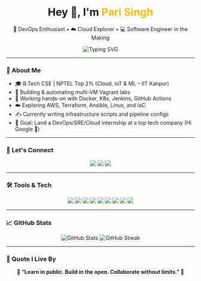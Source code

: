 <h1 align="center">Hey 👋, I'm <span style="color:#fbbc05;">Pari Singh</span></h1>

<p align="center">
  🚀 DevOps Enthusiast • ☁️ Cloud Explorer • 💻 Software Engineer in the Making  
</p>

<p align="center">
  <img src="https://readme-typing-svg.demolab.com?font=Fira+Code&pause=1000&color=F7C62A&center=true&vCenter=true&width=435&lines=I+love+Automating+Everything!;CI%2FCD+Pipelines+%7C+Cloud+%7C+DevOps;Learning+in+Public+%E2%9C%A8" alt="Typing SVG" />
</p>

---

### 🧠 About Me

- 🎓 B.Tech CSE | NPTEL Top 2% (Cloud, IoT & ML – IIT Kanpur)
- 🔧 Building & automating multi-VM Vagrant labs
- 🐳 Working hands-on with Docker, K8s, Jenkins, GitHub Actions
- ☁️ Exploring AWS, Terraform, Ansible, Linux, and IaC
- ✍️ Currently writing infrastructure scripts and pipeline configs
- 🎯 Goal: Land a DevOps/SRE/Cloud internship at a top tech company (Hi Google 👀)

---

### 🔗 Let's Connect

<p align="center">
  <a href="https://github.com/pari8430"><img src="https://img.shields.io/badge/GitHub-@pari8430-181717?style=for-the-badge&logo=github&logoColor=white" /></a>
  <a href="https://linkedin.com/in/yourlinkedin"><img src="https://img.shields.io/badge/LinkedIn-Pari%20Singh-0A66C2?style=for-the-badge&logo=linkedin&logoColor=white" /></a>
  <a href="mailto:your.email@example.com"><img src="https://img.shields.io/badge/Gmail-Email_Me-D14836?style=for-the-badge&logo=gmail&logoColor=white" /></a>
</p>

---

### 🛠️ Tools & Tech

<p align="center">
  <img src="https://img.shields.io/badge/Linux-FCC624?style=for-the-badge&logo=linux&logoColor=black" />
  <img src="https://img.shields.io/badge/Docker-0db7ed?style=for-the-badge&logo=docker&logoColor=white" />
  <img src="https://img.shields.io/badge/Kubernetes-326CE5?style=for-the-badge&logo=kubernetes&logoColor=white" />
  <img src="https://img.shields.io/badge/Jenkins-D24939?style=for-the-badge&logo=jenkins&logoColor=white" />
  <img src="https://img.shields.io/badge/GitHub_Actions-2088FF?style=for-the-badge&logo=github-actions&logoColor=white" />
  <img src="https://img.shields.io/badge/Vagrant-1563FF?style=for-the-badge&logo=vagrant&logoColor=white" />
  <img src="https://img.shields.io/badge/AWS-232f3e?style=for-the-badge&logo=amazon-aws&logoColor=white" />
  <img src="https://img.shields.io/badge/Terraform-7B42BC?style=for-the-badge&logo=terraform&logoColor=white" />
  <img src="https://img.shields.io/badge/Ansible-EE0000?style=for-the-badge&logo=ansible&logoColor=white" />
</p>

---

### 📈 GitHub Stats

<p align="center">
  <img src="https://github-readme-stats.vercel.app/api?username=pari8430&show_icons=true&theme=tokyonight" alt="GitHub Stats" />
  <img src="https://github-readme-streak-stats.herokuapp.com/?user=pari8430&theme=tokyonight" alt="GitHub Streak" />
</p>

---

### 💬 Quote I Live By

<p align="center"><strong>
🌟 “Learn in public. Build in the open. Collaborate without limits.” 🌟
</strong></p>
